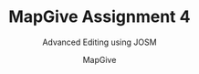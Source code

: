 ---
  audience: 
    - "high_school"
    - "community_college"
    - "university"
  author: "MapGive"
  description: "Welcome to the Virtual MapGive Course. MapGive is a U.S. Department of State initiative that encourages increased participation in the global mapping community to facilitate the creation of open geographic data to support humanitarian relief and development programs. We are going to start off our first activity by thinking about maps. Many advanced users use the Java OpenStreetMap Editor (JOSM) editor for improved editing efficiency or specialized ways to map."
  difficulty: "intermediate"
  date_posted: "2023-04-03"
  osm_username: "d3netxer"
  filename: "1680523938474-MapGive_Assignment_4_Advanced_Editing.pdf"
  group: ""
  layout: "project"
  preparation_time: "two_to_four_hours"
  project_time: 
    - "two_to_four_hours"
  subtitle: "Advanced Editing using JOSM"
  tags: 
    - "mapping"
  thumbnail: "1680523929705-mapgive_square_sticker.png"
  title: "MapGive Assignment 4"
  type: "desktop"
  url: "2023-04-03-58760"

---